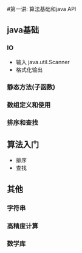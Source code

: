
#第一讲: 算法基础和java API
## java基础
### IO
- 输入 java.util.Scanner
- 格式化输出

### 静态方法(子函数)

### 数组定义和使用

### 排序和查找



## 算法入门
- 排序
- 查找




## 其他
### 字符串
### 高精度计算
### 数学库